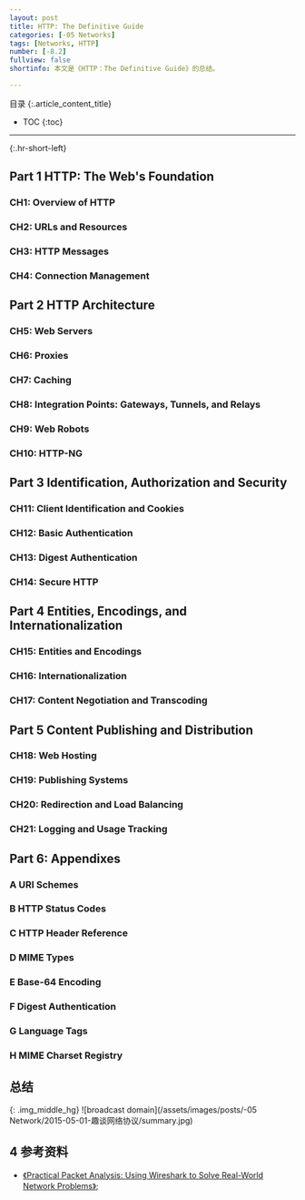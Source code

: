 ```yaml
---
layout: post
title: HTTP: The Definitive Guide
categories: [-05 Networks]
tags: [Networks, HTTP]
number: [-8.2]
fullview: false
shortinfo: 本文是《HTTP：The Definitive Guide》的总结。

---
```

目录
{:.article_content_title}


* TOC
{:toc}

---
{:.hr-short-left}


## Part 1 HTTP: The Web's Foundation

### CH1: Overview of HTTP

### CH2: URLs and Resources

### CH3: HTTP Messages

### CH4: Connection Management

## Part 2 HTTP Architecture

### CH5: Web Servers

### CH6: Proxies

### CH7: Caching

### CH8: Integration Points: Gateways, Tunnels, and Relays

### CH9: Web Robots

### CH10: HTTP-NG

## Part 3 Identification, Authorization and Security

### CH11: Client Identification and Cookies

### CH12: Basic Authentication

### CH13: Digest Authentication

### CH14: Secure HTTP

## Part 4 Entities, Encodings, and Internationalization

### CH15: Entities and Encodings

### CH16: Internationalization

### CH17: Content Negotiation and Transcoding

## Part 5 Content Publishing and Distribution

### CH18: Web Hosting

### CH19: Publishing Systems

### CH20: Redirection and Load Balancing

### CH21: Logging and Usage Tracking

## Part 6: Appendixes

### A URI Schemes

### B HTTP Status Codes

### C HTTP Header Reference

### D MIME Types

### E Base-64 Encoding

### F Digest Authentication

### G Language Tags

### H MIME Charset Registry




## 总结

{: .img_middle_hg}
![broadcast domain](/assets/images/posts/-05 Network/2015-05-01-趣谈网络协议/summary.jpg)


## 4 参考资料 ##

- [《Practical Packet Analysis: Using Wireshark to Solve Real-World Network Problems》](https://www.amazon.com/Practical-Packet-Analysis-Wireshark-Real-World/dp/1593272669/ref=sr_1_1?s=books&ie=UTF8&qid=1477547038&sr=1-1&keywords=practical+packet+analysis);





